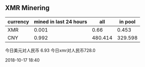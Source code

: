 ## XMR Minering

|currency|mined in last 24 hours|all|in pool|
|---|---|---|---|
|XMR|0.001|0.66|0.453|
|CNY|0.992|480.414|329.598|

今日美元对人民币 6.93	今日xmr对人民币728.0


2018-10-17 18:40